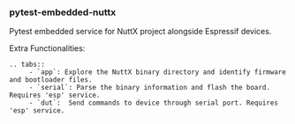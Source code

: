### pytest-embedded-nuttx

Pytest embedded service for NuttX project alongside Espressif devices.

Extra Functionalities:

```{eval-rst}
.. tabs::
     - `app`: Explore the NuttX binary directory and identify firmware and bootloader files.
     - `serial`: Parse the binary information and flash the board. Requires 'esp' service.
     - `dut`:  Send commands to device through serial port. Requires 'esp' service.
```
